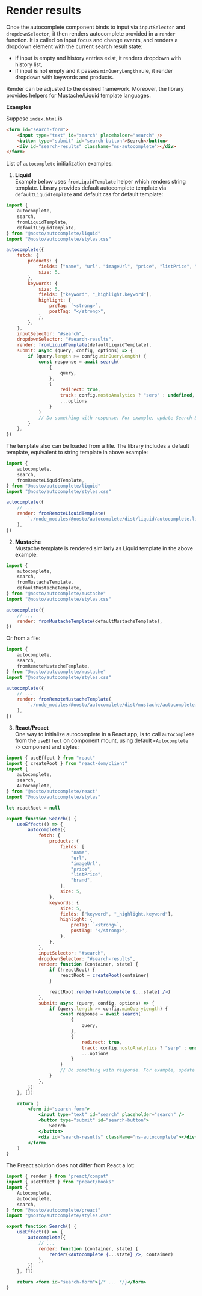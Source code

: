 # Render results

Once the autocomplete component binds to input via `inputSelector` and `dropdownSelector`, it then renders autocomplete provided in a `render` function. It is called on input focus and change events, and renders a dropdown element with the current search result state:

* if input is empty and history entries exist, it renders dropdown with history list,
* if input is not empty and it passes `minQueryLength` rule, it render dropdown with keywords and products.

Render can be adjusted to the desired framework. Moreover, the library provides helpers for Mustache/Liquid template languages.

**Examples**

Suppose `index.html` is

```html
<form id="search-form">
    <input type="text" id="search" placeholder="search" />
    <button type="submit" id="search-button">Search</button>
    <div id="search-results" className="ns-autocomplete"></div>
</form>
```

List of `autocomplete` initialization examples:

1. **Liquid**\
   Example below uses `fromLiquidTemplate` helper which renders string template. Library provides default autocomplete template via `defaultLiquidTemplate` and default css for default template:

```js
import {
    autocomplete,
    search,
    fromLiquidTemplate,
    defaultLiquidTemplate,
} from "@nosto/autocomplete/liquid"
import "@nosto/autocomplete/styles.css"

autocomplete({
    fetch: {
        products: {
            fields: ["name", "url", "imageUrl", "price", "listPrice", "brand"],
            size: 5,
        },
        keywords: {
            size: 5,
            fields: ["keyword", "_highlight.keyword"],
            highlight: {
                preTag: `<strong>`,
                postTag: "</strong>",
            },
        },
    },
    inputSelector: "#search",
    dropdownSelector: "#search-results",
    render: fromLiquidTemplate(defaultLiquidTemplate),
    submit: async (query, config, options) => {
        if (query.length >= config.minQueryLength) {
            const response = await search(
                {
                    query,
                },
                {
                    redirect: true,
                    track: config.nostoAnalytics ? "serp" : undefined,
                    ...options
                }
            )
            // Do something with response. For example, update Search Engine Results Page products state.
        }
    },
})
```

The template also can be loaded from a file. The library includes a default template, equivalent to string template in above example:

```js
import {
    autocomplete,
    search,
    fromRemoteLiquidTemplate,
} from "@nosto/autocomplete/liquid"
import "@nosto/autocomplete/styles.css"

autocomplete({
    // ...
    render: fromRemoteLiquidTemplate(
        `./node_modules/@nosto/autocomplete/dist/liquid/autocomplete.liquid`
    ),
})
```

2. **Mustache**\
   Mustache template is rendered similarly as Liquid template in the above example:

```js
import {
    autocomplete,
    search,
    fromMustacheTemplate,
    defaultMustacheTemplate,
} from "@nosto/autocomplete/mustache"
import "@nosto/autocomplete/styles.css"

autocomplete({
    // ...
    render: fromMustacheTemplate(defaultMustacheTemplate),
})
```

Or from a file:

```js
import {
    autocomplete,
    search,
    fromRemoteMustacheTemplate,
} from "@nosto/autocomplete/mustache"
import "@nosto/autocomplete/styles.css"

autocomplete({
    // ...
    render: fromRemoteMustacheTemplate(
        `./node_modules/@nosto/autocomplete/dist/mustache/autocomplete.mustache`
    ),
})
```

3. **React/Preact**\
   One way to initialize autocomplete in a React app, is to call `autocomplete` from the `useEffect` on component mount, using default `<Autocomplete />` component and styles:

```jsx
import { useEffect } from "react"
import { createRoot } from "react-dom/client"
import {
    autocomplete,
    search,
    Autocomplete,
} from "@nosto/autocomplete/react"
import "@nosto/autocomplete/styles"

let reactRoot = null

export function Search() {
    useEffect(() => {
        autocomplete({
            fetch: {
                products: {
                    fields: [
                        "name",
                        "url",
                        "imageUrl",
                        "price",
                        "listPrice",
                        "brand",
                    ],
                    size: 5,
                },
                keywords: {
                    size: 5,
                    fields: ["keyword", "_highlight.keyword"],
                    highlight: {
                        preTag: `<strong>`,
                        postTag: "</strong>",
                    },
                },
            },
            inputSelector: "#search",
            dropdownSelector: "#search-results",
            render: function (container, state) {
                if (!reactRoot) {
                    reactRoot = createRoot(container)
                }

                reactRoot.render(<Autocomplete {...state} />)
            },
            submit: async (query, config, options) => {
                if (query.length >= config.minQueryLength) {
                    const response = await search(
                        {
                            query,
                        },
                        {
                            redirect: true,
                            track: config.nostoAnalytics ? "serp" : undefined,
                            ...options
                        }
                    )
                    // Do something with response. For example, update Search Engine Results Page products state.
                }
            },
        })
    }, [])

    return (
        <form id="search-form">
            <input type="text" id="search" placeholder="search" />
            <button type="submit" id="search-button">
                Search
            </button>
            <div id="search-results" className="ns-autocomplete"></div>
        </form>
    )
}
```

The Preact solution does not differ from React a lot:

```jsx
import { render } from "preact/compat"
import { useEffect } from "preact/hooks"
import {
    Autocomplete,
    autocomplete,
    search,
} from "@nosto/autocomplete/preact"
import "@nosto/autocomplete/styles.css"

export function Search() {
    useEffect(() => {
        autocomplete({
            // ...
            render: function (container, state) {
                render(<Autocomplete {...state} />, container)
            },
        })
    }, [])

    return <form id="search-form">{/* ... */}</form>
}
```
